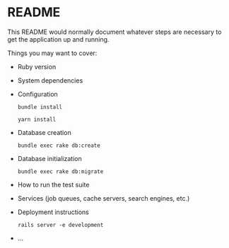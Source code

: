# README

This README would normally document whatever steps are necessary to get the
application up and running.

Things you may want to cover:

* Ruby version

* System dependencies

* Configuration
    
    `bundle install`
    
    `yarn install`

* Database creation

    `bundle exec rake db:create`
    
    
* Database initialization

    `bundle exec rake db:migrate`

* How to run the test suite

* Services (job queues, cache servers, search engines, etc.)

* Deployment instructions
    
    `rails server -e development`

* ...
